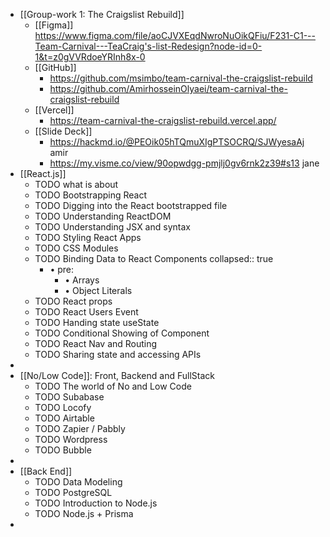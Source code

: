 - [[Group-work 1: The Craigslist Rebuild]]
	- [[Figma]] https://www.figma.com/file/aoCJVXEqdNwroNuOikQFiu/F231-C1---Team-Carnival---TeaCraig's-list-Redesign?node-id=0-1&t=z0gVVRdoeYRInh8x-0
	- [[GitHub]]
		- https://github.com/msimbo/team-carnival-the-craigslist-rebuild
		- https://github.com/AmirhosseinOlyaei/team-carnival-the-craigslist-rebuild
	- [[Vercel]]
		- https://team-carnival-the-craigslist-rebuild.vercel.app/
	- [[Slide Deck]]
		- https://hackmd.io/@PEOik05hTQmuXIgPTSOCRQ/SJWyesaAj amir
		- https://my.visme.co/view/90opwdgg-pmjlj0gv6rnk2z39#s13 jane
- [[React.js]]
	- TODO what is about
	- TODO Bootstrapping React
	- TODO Digging into the React bootstrapped file
	- TODO Understanding ReactDOM
	- TODO Understanding JSX and syntax
	- TODO Styling React Apps
	- TODO CSS Modules
	- TODO Binding Data to React Components
	  collapsed:: true
		- • pre:
			- • Arrays
			- • Object Literals
	- TODO React props
	- TODO React Users Event
	- TODO Handing state useState
	- TODO Conditional Showing of Component
	- TODO React Nav and Routing
	- TODO Sharing state and accessing APIs
-
- [[No/Low Code]]: Front, Backend and FullStack
	- TODO The world of No and Low Code
	- TODO Subabase
	- TODO Locofy
	- TODO Airtable
	- TODO Zapier / Pabbly
	- TODO Wordpress
	- TODO Bubble
-
- [[Back End]]
	- TODO Data Modeling
	- TODO PostgreSQL
	- TODO Introduction to Node.js
	- TODO Node.js + Prisma
-